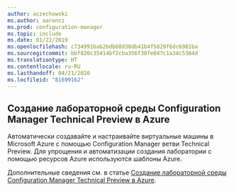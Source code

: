 ```yaml
---
author: aczechowski
ms.author: aaroncz
ms.prod: configuration-manager
ms.topic: include
ms.date: 01/22/2019
ms.openlocfilehash: c734991bab2bdb68d38db41b4f5829f6dc6981ba
ms.sourcegitcommit: bbf820c35414bf2cba356f30fe047c1a34c5384d
ms.translationtype: HT
ms.contentlocale: ru-RU
ms.lasthandoff: 04/21/2020
ms.locfileid: "81699162"
---
```

## <a name="create-a-configuration-manager-technical-preview-lab-in-azure"></a><a name="bkmk_azurevm"></a> Создание лабораторной среды Configuration Manager Technical Preview в Azure
<!--3556017-->

Автоматически создавайте и настраивайте виртуальные машины в Microsoft Azure с помощью Configuration Manager ветви Technical Preview. Для упрощения и автоматизации создания лаборатории с помощью ресурсов Azure используются шаблоны Azure.

Дополнительные сведения см. в статье [Создание лабораторной среды Configuration Manager Technical Preview в Azure](../../../azure-template.md). 

